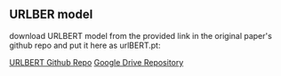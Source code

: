## URLBER model

download URLBERT model from the provided link in the original paper's github repo and put it here as urlBERT.pt:

[URLBERT Github Repo](https://github.com/Davidup1/URLBERT)
[Google Drive Repository](https://drive.google.com/drive/folders/16pNq7C1gYKR9inVD-P8yPBGS37nitE-D?usp=drive_link)
